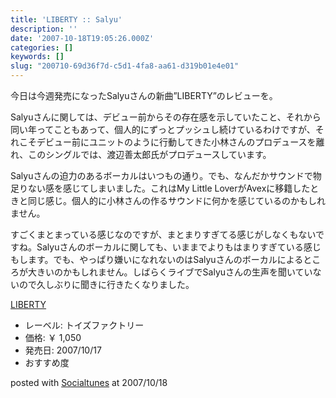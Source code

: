 ```yaml
---
title: 'LIBERTY :: Salyu'
description: ''
date: '2007-10-18T19:05:26.000Z'
categories: []
keywords: []
slug: "200710-69d36f7d-c5d1-4fa8-aa61-d319b01e4e01"
---
```

今日は今週発売になったSalyuさんの新曲”LIBERTY”のレビューを。

Salyuさんに関しては、デビュー前からその存在感を示していたこと、それから同い年ってこともあって、個人的にずっとプッシュし続けているわけですが、それこそデビュー前にユニットのように行動してきた小林さんのプロデュースを離れ、このシングルでは、渡辺善太郎氏がプロデュースしています。

Salyuさんの迫力のあるボーカルはいつもの通り。でも、なんだかサウンドで物足りない感を感じてしまいました。これはMy Little LoverがAvexに移籍したときと同じ感じ。個人的に小林さんの作るサウンドに何かを感じているのかもしれません。

すごくまとまっている感じなのですが、まとまりすぎてる感じがしなくもないですね。Salyuさんのボーカルに関しても、いままでよりもはまりすぎている感じもします。でも、やっぱり嫌いになれないのはSalyuさんのボーカルによるところが大きいのかもしれません。しばらくライブでSalyuさんの生声を聞いていないので久しぶりに聞きに行きたくなりました。

[LIBERTY](http://www.amazon.co.jp/exec/obidos/ASIN/B000VPOV2C/mrchildrenonl-22/ref=nosim "LIBERTY")

*   レーベル: トイズファクトリー
*   価格: ￥ 1,050
*   発売日: 2007/10/17
*   おすすめ度

posted with [Socialtunes](http://socialtunes.net) at 2007/10/18